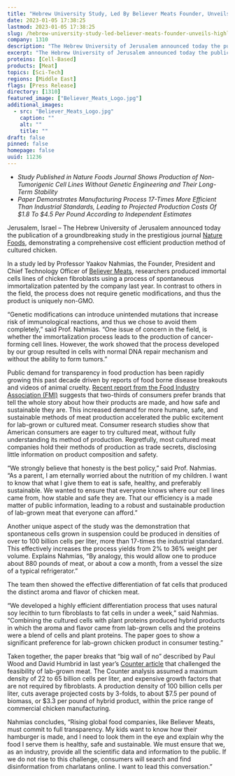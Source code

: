 ```yaml
---
title: "Hebrew University Study, Led By Believer Meats Founder, Unveils a Highly Efficient Process for the GMO-Free Production of Cultured Meat, Setting New Standards for Transparency in the Field"
date: 2023-01-05 17:38:25
lastmod: 2023-01-05 17:38:25
slug: /hebrew-university-study-led-believer-meats-founder-unveils-highly-efficient-process-gmo
company: 1310
description: "The Hebrew University of Jerusalem announced today the publication of a groundbreaking study in the prestigious journal Nature Foods, demonstrating a comprehensive cost efficient production method of cultured chicken."
excerpt: "The Hebrew University of Jerusalem announced today the publication of a groundbreaking study in the prestigious journal Nature Foods, demonstrating a comprehensive cost efficient production method of cultured chicken."
proteins: [Cell-Based]
products: [Meat]
topics: [Sci-Tech]
regions: [Middle East]
flags: [Press Release]
directory: [1310]
featured_image: ["Believer_Meats_Logo.jpg"]
additional_images:
  - src: "Believer_Meats_Logo.jpg"
    caption: ""
    alt: ""
    title: ""
draft: false
pinned: false
homepage: false
uuid: 11236
---
```

<ul>
<li><em>Study Published in Nature Foods Journal Shows Production of Non-Tumorigenic Cell Lines Without Genetic Engineering and Their Long-Term Stability</em></li>
<li><em>Paper Demonstrates Manufacturing Process 17-Times More Efficient Than Industrial Standards, Leading to Projected Production Costs Of $1.8 To $4.5 Per Pound According to Independent Estimates</em></li>
</ul>
<p>Jerusalem, Israel – The Hebrew University of Jerusalem announced today the publication of a groundbreaking study in the prestigious journal <a href="https://urldefense.com/v3/__https:/doi.org/10.1038/s43016-022-00658-w__;!!DlCMXiNAtWOc!0aghbuFbHPChUYK0283xrj90Xi7QtTZk6Up0N1a_w6cVONBWsIs7UXIn5tklz-UegM3PXt_MhMFm6flex8Fo1a5fJw$">Nature Foods</a>, demonstrating a comprehensive cost efficient production method of cultured chicken.</p>
<p>In a study led by Professor Yaakov Nahmias, the Founder, President and Chief Technology Officer of <a href="https://urldefense.com/v3/__https:/www.believermeats.com/__;!!DlCMXiNAtWOc!0aghbuFbHPChUYK0283xrj90Xi7QtTZk6Up0N1a_w6cVONBWsIs7UXIn5tklz-UegM3PXt_MhMFm6flex8G2ZTxYzQ$">Believer Meats</a>, researchers produced immortal cells lines of chicken fibroblasts using a process of spontaneous immortalization patented by the company last year. In contrast to others in the field, the process does not require genetic modifications, and thus the product is uniquely non-GMO.</p>
<p>“Genetic modifications can introduce unintended mutations that increase risk of immunological reactions, and thus we chose to avoid them completely,” said Prof. Nahmias. “One issue of concern in the field, is whether the immortalization process leads to the production of cancer-forming cell lines. However, the work showed that the process developed by our group resulted in cells with normal DNA repair mechanism and without the ability to form tumors.”</p>
<p>Public demand for transparency in food production has been rapidly growing this past decade driven by reports of food borne disease breakouts<em> </em>and videos of animal cruelty. <a href="https://urldefense.com/v3/__https:/nielseniq.com/global/en/news-center/2022/consumer-demand-for-food-transparency-remains-strong-as-omnichannel-rises/__;!!DlCMXiNAtWOc!0aghbuFbHPChUYK0283xrj90Xi7QtTZk6Up0N1a_w6cVONBWsIs7UXIn5tklz-UegM3PXt_MhMFm6flex8E7qJ9D_Q$">Recent report from the Food Industry Association (FMI)</a> suggests that two-thirds of consumers prefer brands that tell the whole story about how their products are made, and how safe and sustainable they are. This increased demand for more humane, safe, and sustainable methods of meat production accelerated the public excitement for lab-grown or cultured meat. Consumer research studies show that American consumers are eager to try cultured meat, without fully understanding its method of production. Regretfully, most cultured meat companies hold their methods of production as trade secrets, disclosing little information on product composition and safety.</p>
<p>“We strongly believe that honesty is the best policy,” said Prof. Nahmias. “As a parent, I am eternally worried about the nutrition of my children. I want to know that what I give them to eat is safe, healthy, and preferably sustainable. We wanted to ensure that everyone knows where our cell lines came from, how stable and safe they are. That our efficiency is a made matter of public information, leading to a robust and sustainable production of lab-grown meat that everyone can afford.”</p>
<p>Another unique aspect of the study was the demonstration that spontaneous cells grown in suspension could be produced in densities of over to 100 billion cells per liter, more than 17-times the industrial standard. This effectively increases the process yields from 2% to 36% weight per volume. Explains Nahmias, “By analogy, this would allow one to produce about 880 pounds of meat, or about a cow a month, from a vessel the size of a typical refrigerator.”</p>
<p>The team then showed the effective differentiation of fat cells that produced the distinct aroma and flavor of chicken meat.</p>
<p>“We developed a highly efficient differentiation process that uses natural soy lecithin to turn fibroblasts to fat cells in under a week,” said Nahmias. “Combining the cultured cells with plant proteins produced hybrid products in which the aroma and flavor came from lab-grown cells and the proteins were a blend of cells and plant proteins. The paper goes to show a significant preference for lab-grown chicken product in consumer testing.”</p>
<p>Taken together, the paper breaks that “big wall of no” described by Paul Wood and David Humbrid in last year’s <a href="https://urldefense.com/v3/__https:/thecounter.org/lab-grown-cultivated-meat-cost-at-scale/__;!!DlCMXiNAtWOc!0aghbuFbHPChUYK0283xrj90Xi7QtTZk6Up0N1a_w6cVONBWsIs7UXIn5tklz-UegM3PXt_MhMFm6flex8E5Yx1zlA$">Counter article</a> that challenged the feasibility of lab-grown meat. The Counter analysis assumed a maximum density of 22 to 65 billion cells per liter, and expensive growth factors that are not required by fibroblasts. A production density of 100 billion cells per liter, cuts average projected costs by 3-folds, to about $7.5 per pound of biomass, or $3.3 per pound of hybrid product, within the price range of commercial chicken manufacturing.</p>
<p>Nahmias concludes, “Rising global food companies, like Believer Meats, must commit to full transparency. My kids want to know how their hamburger is made, and I need to look them in the eye and explain why the food I serve them is healthy, safe and sustainable. We must ensure that we, as an industry, provide all the scientific data and information to the public. If we do not rise to this challenge, consumers will search and find disinformation from charlatans online. I want to lead this conversation.”</p>
